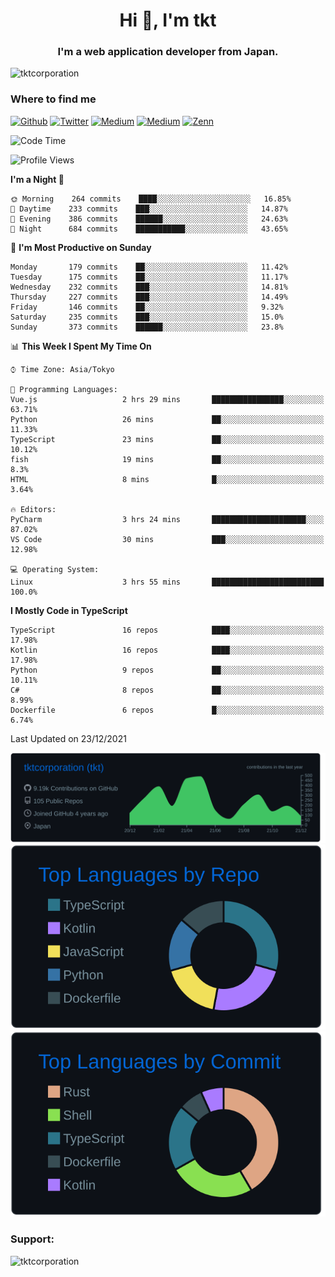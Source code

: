 <h1 align="center">Hi 👋, I'm tkt</h1>
<h3 align="center">I'm a web application developer from Japan.</h3>

<p align="left"> <img src="https://komarev.com/ghpvc/?username=tktcorporation&label=Profile%20views&color=0e75b6&style=flat" alt="tktcorporation" /> </p>

<h3>Where to find me</h3>
<p>
<a href="https://github.com/tktcorporation" target="_blank"><img alt="Github" src="https://img.shields.io/badge/GitHub-%2312100E.svg?&style=for-the-badge&logo=Github&logoColor=white" /></a>
<a href="https://twitter.com/tktcorporation" target="_blank"><img alt="Twitter" src="https://img.shields.io/badge/twitter-%231DA1F2.svg?&style=for-the-badge&logo=twitter&logoColor=white" /></a>
<a href="https://www.linkedin.com/in/tktcorporation" target="_blank"><img alt="Medium" src="https://img.shields.io/badge/linkdin-0a66c2.svg?&style=for-the-badge&logo=linkedin&logoColor=white" /></a>
<a href="https://qiita.com/tktcorporation" target="_blank"><img alt="Medium" src="https://img.shields.io/badge/qiita-55C500.svg?&style=for-the-badge&logo=qiita&logoColor=white" /></a>
<a href="https://zenn.dev/tktcorporation" target="_blank"><img alt="Zenn" src="https://img.shields.io/badge/Zenn-3EA8FF.svg?&style=for-the-badge&logo=Zenn&logoColor=white" /></a>
</p>
  
<!--START_SECTION:waka-->
![Code Time](http://img.shields.io/badge/Code%20Time-61%20hrs-blue)

![Profile Views](http://img.shields.io/badge/Profile%20Views-10-blue)

**I'm a Night 🦉** 

```text
🌞 Morning    264 commits    ████░░░░░░░░░░░░░░░░░░░░░   16.85% 
🌆 Daytime    233 commits    ███░░░░░░░░░░░░░░░░░░░░░░   14.87% 
🌃 Evening    386 commits    ██████░░░░░░░░░░░░░░░░░░░   24.63% 
🌙 Night      684 commits    ███████████░░░░░░░░░░░░░░   43.65%

```
📅 **I'm Most Productive on Sunday** 

```text
Monday       179 commits    ██░░░░░░░░░░░░░░░░░░░░░░░   11.42% 
Tuesday      175 commits    ██░░░░░░░░░░░░░░░░░░░░░░░   11.17% 
Wednesday    232 commits    ███░░░░░░░░░░░░░░░░░░░░░░   14.81% 
Thursday     227 commits    ███░░░░░░░░░░░░░░░░░░░░░░   14.49% 
Friday       146 commits    ██░░░░░░░░░░░░░░░░░░░░░░░   9.32% 
Saturday     235 commits    ███░░░░░░░░░░░░░░░░░░░░░░   15.0% 
Sunday       373 commits    ██████░░░░░░░░░░░░░░░░░░░   23.8%

```


📊 **This Week I Spent My Time On** 

```text
⌚︎ Time Zone: Asia/Tokyo

💬 Programming Languages: 
Vue.js                   2 hrs 29 mins       ████████████████░░░░░░░░░   63.71% 
Python                   26 mins             ██░░░░░░░░░░░░░░░░░░░░░░░   11.33% 
TypeScript               23 mins             ██░░░░░░░░░░░░░░░░░░░░░░░   10.12% 
fish                     19 mins             ██░░░░░░░░░░░░░░░░░░░░░░░   8.3% 
HTML                     8 mins              █░░░░░░░░░░░░░░░░░░░░░░░░   3.64%

🔥 Editors: 
PyCharm                  3 hrs 24 mins       █████████████████████░░░░   87.02% 
VS Code                  30 mins             ███░░░░░░░░░░░░░░░░░░░░░░   12.98%

💻 Operating System: 
Linux                    3 hrs 55 mins       █████████████████████████   100.0%

```

**I Mostly Code in TypeScript** 

```text
TypeScript               16 repos            ████░░░░░░░░░░░░░░░░░░░░░   17.98% 
Kotlin                   16 repos            ████░░░░░░░░░░░░░░░░░░░░░   17.98% 
Python                   9 repos             ██░░░░░░░░░░░░░░░░░░░░░░░   10.11% 
C#                       8 repos             ██░░░░░░░░░░░░░░░░░░░░░░░   8.99% 
Dockerfile               6 repos             █░░░░░░░░░░░░░░░░░░░░░░░░   6.74%

```



 Last Updated on 23/12/2021
<!--END_SECTION:waka-->

[![](https://raw.githubusercontent.com/tktcorporation/tktcorporation/master/profile-summary-card-output/github_dark/0-profile-details.svg)](https://github.com/vn7n24fzkq/github-profile-summary-cards)
[![](https://raw.githubusercontent.com/tktcorporation/tktcorporation/master/profile-summary-card-output/github_dark/1-repos-per-language.svg)](https://github.com/vn7n24fzkq/github-profile-summary-cards) [![](https://raw.githubusercontent.com/tktcorporation/tktcorporation/master/profile-summary-card-output/github_dark/2-most-commit-language.svg)](https://github.com/vn7n24fzkq/github-profile-summary-cards)

<h3 align="left">Support:</h3>
<p><a href="https://www.buymeacoffee.com/tktcorporation"> <img align="left" src="https://cdn.buymeacoffee.com/buttons/v2/default-yellow.png" height="50" width="210" alt="tktcorporation" /></a></p><br><br>
